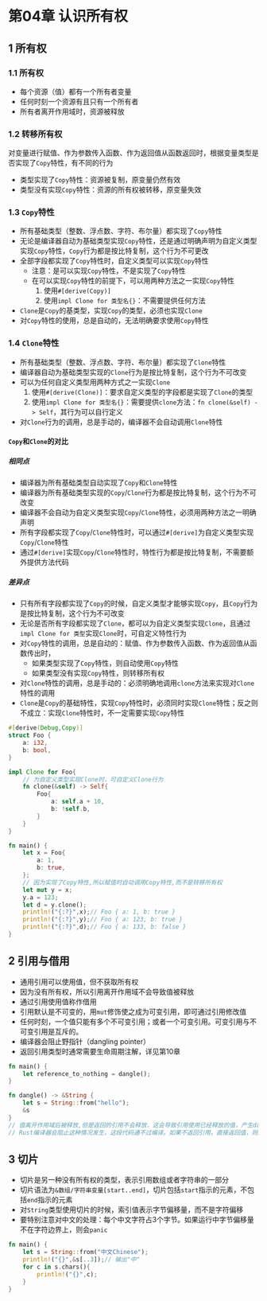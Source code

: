 # 第04章 认识所有权

## 1 所有权

### 1.1 所有权

* 每个资源（值）都有一个所有者变量
* 任何时刻一个资源有且只有一个所有者
* 所有者离开作用域时，资源被释放

### 1.2 转移所有权

对变量进行赋值、作为参数传入函数、作为返回值从函数返回时，根据变量类型是否实现了`Copy`特性，有不同的行为

* 类型实现了`Copy`特性：资源被复制，原变量仍然有效
* 类型没有实现`Copy`特性：资源的所有权被转移，原变量失效

### 1.3 `Copy`特性

* 所有基础类型（整数、浮点数、字符、布尔量）都实现了`Copy`特性
* 无论是编译器自动为基础类型实现`Copy`特性，还是通过明确声明为自定义类型实现`Copy`特性，`Copy`行为都是按比特复制，这个行为不可更改
* 全部字段都实现了`Copy`特性时，自定义类型可以实现`Copy`特性
   * 注意：是可以实现`Copy`特性，不是实现了`Copy`特性
   * 在可以实现`Copy`特性的前提下，可以用两种方法之一实现`Copy`特性
       1. 使用`#[derive(Copy)]`
       2. 使用`impl Clone for 类型名{}`：不需要提供任何方法
* `Clone`是`Copy`的基类型，实现`Copy`的类型，必须也实现`Clone`
* 对`Copy`特性的使用，总是自动的，无法明确要求使用`Copy`特性

### 1.4 `Clone`特性

* 所有基础类型（整数、浮点数、字符、布尔量）都实现了`Clone`特性
* 编译器自动为基础类型实现的`Clone`行为是按比特复制，这个行为不可改变
* 可以为任何自定义类型用两种方式之一实现`Clone`
  1. 使用`#[derive(Clone)]`：要求自定义类型的字段都是实现了`Clone`的类型
  2. 使用`impl Clone for 类型名{}`：需要提供`clone`方法：`fn clone(&self) -> Self`，其行为可以自行定义
* 对`Clone`行为的调用，总是手动的，编译器不会自动调用`Clone`特性

#### `Copy`和`Clone`的对比
##### 相同点

* 编译器为所有基础类型自动实现了`Copy`和`Clone`特性
* 编译器为所有基础类型实现的`Copy`/`Clone`行为都是按比特复制，这个行为不可改变
* 编译器不会自动为自定义类型实现`Copy`/`Clone`特性，必须用两种方法之一明确声明
* 所有字段都实现了`Copy`/`Clone`特性时，可以通过`#[derive]`为自定义类型实现`Copy`/`Clone`特性
* 通过`#[derive]`实现`Copy`/`Clone`特性时，特性行为都是按比特复制，不需要额外提供方法代码

##### 差异点

* 只有所有字段都实现了`Copy`的时候，自定义类型才能够实现`Copy`，且`Copy`行为是按比特复制，这个行为不可改变
* 无论是否所有字段都实现了`Clone`，都可以为自定义类型实现`Clone`，且通过`impl Clone for 类型`实现`Clone`时，可自定义特性行为
* 对`Copy`特性的调用，总是自动的：赋值、作为参数传入函数、作为返回值从函数传出时，
   * 如果类型实现了`Copy`特性，则自动使用`Copy`特性
   * 如果类型没有实现`Copy`特性，则转移所有权
* 对`Clone`特性的调用，总是手动的：必须明确地调用`clone`方法来实现对`Clone`特性的调用
* `Clone`是`Copy`的基础特性，实现`Copy`特性时，必须同时实现`Clone`特性；反之则不成立：实现`Clone`特性时，不一定需要实现`Copy`特性

```rust
#[derive(Debug,Copy)]
struct Foo {
    a: i32,
    b: bool,
}

impl Clone for Foo{
    // 为自定义类型实现Clone时，可自定义Clone行为
    fn clone(&self) -> Self{
        Foo{
            a: self.a + 10,
            b: !self.b,
        }
    }
}

fn main() {
    let x = Foo{
        a: 1,
        b: true,
    };
    // 因为实现了Copy特性,所以赋值时自动调用Copy特性,而不是转移所有权
    let mut y = x;
    y.a = 123;
    let d = y.clone();
    println!("{:?}",x);// Foo { a: 1, b: true }
    println!("{:?}",y);// Foo { a: 123, b: true }
    println!("{:?}",d);// Foo { a: 133, b: false }
}
```

## 2 引用与借用

* 通用引用可以使用值，但不获取所有权
* 因为没有所有权，所以引用离开作用域不会导致值被释放
* 通过引用使用值称作借用
* 引用默认是不可变的，用`mut`修饰使之成为可变引用，即可通过引用修改值
* 任何时刻，一个值只能有多个不可变引用；或者一个可变引用。可变引用与不可变引用是互斥的。
* 编译器会阻止野指针（dangling pointer）
* 返回引用类型时通常需要生命周期注解，详见第10章

```rust
fn main() {
    let reference_to_nothing = dangle();
}

fn dangle() -> &String {
    let s = String::from("hello");
    &s
}
// 值离开作用域后被释放,但是返回的引用不会释放，这会导致引用使用已经释放的值，产生dangling pointer
// Rust编译器会阻止这种情况发生，这段代码通不过编译。如果不返回引用，直接返回值，则返回时所有权被转移，不会产生野指针，编译通过。
```

## 3 切片

* 切片是另一种没有所有权的类型，表示引用数组或者字符串的一部分
* 切片语法为`&数组/字符串变量[start..end]`，切片包括`start`指示的元素，不包括`end`指示的元素
* 对`String`类型使用切片的时候，索引值表示字节偏移量，而不是字符偏移
* 要特别注意对中文的处理：每个中文字符占3个字节。如果运行中字节偏移量不在字符边界上，则会`panic`

```rust
fn main() {
    let s = String::from("中文Chinese");
    println!("{}",&s[..3]);// 输出"中"
    for c in s.chars(){
        println!("{}",c);
    }
}
```
